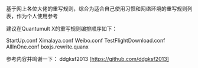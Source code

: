 基于网上各位大佬的重写规则，综合为适合自己使用习惯和网络环境的重写规则列表，作为个人使用参考

建议在Quantumult X的重写规则编排顺序如下：

StartUp.conf
Ximalaya.conf
Weibo.conf
TestFlightDownload.conf
AllInOne.conf
boxjs.rewrite.quanx



参考内容并鸣谢一下：
ddgksf2013 [https://github.com/ddgksf2013]
